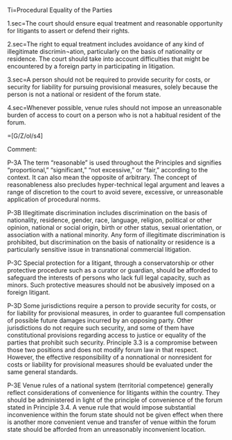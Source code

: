Ti=Procedural Equality of the Parties

1.sec=The court should ensure equal treatment and reasonable opportunity for litigants to assert or defend their rights.

2.sec=The right to equal treatment includes avoidance of any kind of illegitimate discrimin¬ation, particularly on the basis of nationality or residence. The court should take into account difficulties that might be encountered by a foreign party in participating in litigation.

3.sec=A person should not be required to provide security for costs, or security for liability for pursuing provisional measures, solely because the person is not a national or resident of the forum state.

4.sec=Whenever possible, venue rules should not impose an unreasonable burden of access to court on a person who is not a habitual resident of the forum.

=[G/Z/ol/s4]

Comment:

P-3A The term “reasonable” is used throughout the Principles and signifies “proportional,” “significant,” “not excessive,” or “fair,” according to the context. It can also mean the opposite of arbitrary. The concept of reasonableness also precludes hyper-technical legal argument and leaves a range of discretion to the court to avoid severe, excessive, or unreasonable application of procedural norms.

P-3B Illegitimate discrimination includes discrimination on the basis of nationality, residence, gender, race, language, religion, political or other opinion, national or social origin, birth or other status, sexual orientation, or association with a national minority. Any form of 
illegitimate discrimination is prohibited, but discrimination on the basis of nationality or residence is a particularly sensitive issue in transnational commercial litigation.

P-3C Special protection for a litigant, through a conservatorship or other protective procedure such as a curator or guardian, should be afforded to safeguard the interests of persons who lack full legal capacity, such as minors. Such protective measures should not be abusively imposed on a foreign litigant.

P-3D Some jurisdictions require a person to provide security for costs, or for liability for provisional measures, in order to guarantee full compensation of possible future damages incurred by an opposing party. Other jurisdictions do not require such security, and some of them have constitutional provisions regarding access to justice or equality of the parties that prohibit such security. Principle 3.3 is a compromise between those two positions and does not modify forum law in that respect. However, the effective responsibility of a nonnational or nonresident for costs or liability for provisional measures should be evaluated under the same general standards.

P-3E Venue rules of a national system (territorial competence) generally reflect considerations of convenience for litigants within the country. They should be administered in light of the principle of convenience of the forum stated in Principle 3.4. A venue rule that would impose substantial inconvenience within the forum state should not be given effect when there is another more convenient venue and transfer of venue within the forum state should be afforded from an unreasonably inconvenient location.
